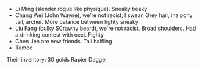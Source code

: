 - Li Ming (slender rogue like physique). Sneaky beaky
- Chang Wei (John Wayne), we're not racist, I swear. Grey hair, ina pony tail, archer. More balance between fighty sneaky.
- Liu Fang (bulky SCrawny beard), we're not racist. Broad shoulders. Had a drinking contest with occi. Fighty
- Chen Jen are new friends. Tall halfling
- Temoc

Their inventory:
30 golds
Rapier
Dagger